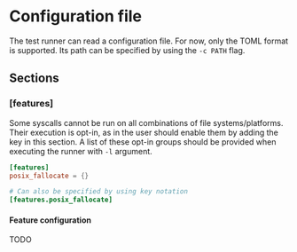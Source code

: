 # Configuration file

The test runner can read a configuration file. For now, only the TOML format is supported.
Its path can be specified by using the `-c PATH` flag.

## Sections

### [features]

Some syscalls cannot be run on all combinations of file systems/platforms.
Their execution is opt-in,
as in the user should enable them by adding the key in this section.
A list of these opt-in groups should be provided 
when executing the runner with `-l` argument.

```toml
[features]
posix_fallocate = {}

# Can also be specified by using key notation
[features.posix_fallocate]
```

#### Feature configuration

TODO
